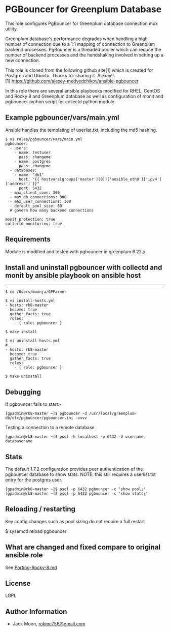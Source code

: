 PGBouncer for Greenplum Database
=========

This role configures PgBouncer for Greenplum database connection mux utility.

Greenplum database's performance degrades when handling a high number of connection due to a 1:1 mapping of connection to Greenplum backend processes. PgBouncer is a threaded pooler which can reduce the number of backend processes and the handshaking involved in setting up a new connection.

This role is cloned from the following github site[1] which is created for Postgres and Ubuntu. Thanks for sharing it. Alexey!!.\
[1] https://github.com/alexey-medvedchikov/ansible-pgbouncer

In this role there are several ansible playbooks modified for RHEL, CentOS and Rocky 8 and Greenplum database as well as configuration of monit and pgbouncer python script for collectd python module.


Example pgbouncer/vars/main.yml
---------------------------------

Ansible handles the templating of userlist.txt, including the md5 hashing.
~~~
$ vi roles/pgbouncer/vars/main.yml
pgbouncer:
  - users:
    - name: testuser
      pass: changeme
    - name: postgres
      pass: changeme
  - databases:
    - name: "db1"
      host: "{{ hostvars[groups['master'][0]]['ansible_eth0']['ipv4']['address'] }}"
      port: 5432
  - max_client_conn: 300
  - max_db_connections: 300
  - max_user_connections: 300
  - default_pool_size: 80
  # govern how many backend connections

monit_protection: true
collectd_monitoring: true

~~~


Requirements
------------

Module is modified and tested with pgbouncer in greenplum 6.22.x.


Install and uninstall pgbouncer with collectd and monit by ansible playbook on ansible host
----------------

---
~~~
$ cd /Users/moonja/GPFarmer

$ vi install-hosts.yml
- hosts: rk8-master
  become: true
  gather_facts: true
  roles:
    - { role: pgbouncer }

$ make install

$ vi uninstall-hosts.yml
#
- hosts: rk8-master
  become: true
  gather_facts: true
  roles:
    - { role: pgbouncer }

$ make uninstall

~~~


Debugging
---------

If pgbouncer fails to start:-

~~~
[gpadmin@rk8-master ~]$ pgbouncer -d /usr/local/greenplum-db/etc/pgbouncer/pgbouncer.ini -vvvv
~~~

Testing a connection to a remote database

~~~
[gpadmin@rk8-master ~]$ psql -h localhost -p 6432 -U username databasename
~~~


Stats
-----

The default 1.7.2 configuration provides peer authentication of the pgbouncer database to show stats.
NOTE: this still requires a userlist.txt entry for the postgres user.

~~~
[gpadmin@rk8-master ~]$ psql -p 6432 pgbouncer -c 'show pool;'
[gpadmin@rk8-master ~]$ psql -p 6432 pgbouncer -c 'show stats;'
~~~


Reloading / restarting
----------------------

Key config changes such as pool sizing do not require a full restart

$ sysemctl reload pgbouncer


What are changed and fixed compare to original ansible role
----------------------

See [Porting-Rocky-8.md](https://github.com/rokmc756/gpfarmer/blob/main/roles/pgbouncer/Porting-Rocky-8.md)


License
-------

LGPL


Author Information
------------------

- Jack Moon, rokmc756@gmail.com
